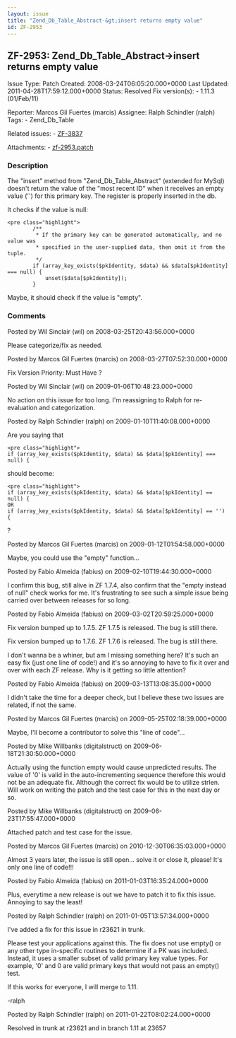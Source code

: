 ```yaml
---
layout: issue
title: "Zend_Db_Table_Abstract-&gt;insert returns empty value"
id: ZF-2953
---
```


ZF-2953: Zend\_Db\_Table\_Abstract->insert returns empty value
--------------------------------------------------------------

 Issue Type: Patch Created: 2008-03-24T06:05:20.000+0000 Last Updated: 2011-04-28T17:59:12.000+0000 Status: Resolved Fix version(s): - 1.11.3 (01/Feb/11)
 
 Reporter:  Marcos Gil Fuertes (marcis)  Assignee:  Ralph Schindler (ralph)  Tags: - Zend\_Db\_Table
 
 Related issues: - [ZF-3837](/issues/browse/ZF-3837)
 
 Attachments: - [zf-2953.patch](/issues/secure/attachment/12046/zf-2953.patch)
 
### Description

The "insert" method from "Zend\_Db\_Table\_Abstract" (extended for MySql) doesn't return the value of the "most recent ID" when it receives an empty value ('') for this primary key. The register is properly inserted in the db.

It checks if the value is null:

 
    <pre class="highlight">
            /**
             * If the primary key can be generated automatically, and no value was
             * specified in the user-supplied data, then omit it from the tuple.
             */
            if (array_key_exists($pkIdentity, $data) && $data[$pkIdentity] === null) {
                unset($data[$pkIdentity]);
            }


Maybe, it should check if the value is "empty".

 

 

### Comments

Posted by Wil Sinclair (wil) on 2008-03-25T20:43:56.000+0000

Please categorize/fix as needed.

 

 

Posted by Marcos Gil Fuertes (marcis) on 2008-03-27T07:52:30.000+0000

Fix Version Priority: Must Have ?

 

 

Posted by Wil Sinclair (wil) on 2009-01-06T10:48:23.000+0000

No action on this issue for too long. I'm reassigning to Ralph for re-evaluation and categorization.

 

 

Posted by Ralph Schindler (ralph) on 2009-01-10T11:40:08.000+0000

Are you saying that

 
    <pre class="highlight">
    if (array_key_exists($pkIdentity, $data) && $data[$pkIdentity] === null) {


should become:

 
    <pre class="highlight">
    if (array_key_exists($pkIdentity, $data) && $data[$pkIdentity] == null) {
    OR
    if (array_key_exists($pkIdentity, $data) && $data[$pkIdentity] == '') {


?

 

 

Posted by Marcos Gil Fuertes (marcis) on 2009-01-12T01:54:58.000+0000

Maybe, you could use the "empty" function...

 

 

Posted by Fabio Almeida (fabius) on 2009-02-10T19:44:30.000+0000

I confirm this bug, still alive in ZF 1.7.4, also confirm that the "empty instead of null" check works for me. It's frustrating to see such a simple issue being carried over between releases for so long.

 

 

Posted by Fabio Almeida (fabius) on 2009-03-02T20:59:25.000+0000

Fix version bumped up to 1.7.5. ZF 1.7.5 is released. The bug is still there.

Fix version bumped up to 1.7.6. ZF 1.7.6 is released. The bug is still there.

I don't wanna be a whiner, but am I missing something here? It's such an easy fix (just one line of code!) and it's so annoying to have to fix it over and over with each ZF release. Why is it getting so little attention?

 

 

Posted by Fabio Almeida (fabius) on 2009-03-13T13:08:35.000+0000

I didn't take the time for a deeper check, but I believe these two issues are related, if not the same.

 

 

Posted by Marcos Gil Fuertes (marcis) on 2009-05-25T02:18:39.000+0000

Maybe, I'll become a contributor to solve this "line of code"...

 

 

Posted by Mike Willbanks (digitalstruct) on 2009-06-18T21:30:50.000+0000

Actually using the function empty would cause unpredicted results. The value of '0' is valid in the auto-incrementing sequence therefore this would not be an adequate fix. Although the correct fix would be to utilize strlen. Will work on writing the patch and the test case for this in the next day or so.

 

 

Posted by Mike Willbanks (digitalstruct) on 2009-06-23T17:55:47.000+0000

Attached patch and test case for the issue.

 

 

Posted by Marcos Gil Fuertes (marcis) on 2010-12-30T06:35:03.000+0000

Almost 3 years later, the issue is still open... solve it or close it, please! It's only one line of code!!!

 

 

Posted by Fabio Almeida (fabius) on 2011-01-03T16:35:24.000+0000

Plus, everytime a new release is out we have to patch it to fix this issue. Annoying to say the least!

 

 

Posted by Ralph Schindler (ralph) on 2011-01-05T13:57:34.000+0000

I've added a fix for this issue in r23621 in trunk.

Please test your applications against this. The fix does not use empty() or any other type in-specific routines to determine if a PK was included. Instead, it uses a smaller subset of valid primary key value types. For example, '0' and 0 are valid primary keys that would not pass an empty() test.

If this works for everyone, I will merge to 1.11.

-ralph

 

 

Posted by Ralph Schindler (ralph) on 2011-01-22T08:02:24.000+0000

Resolved in trunk at r23621 and in branch 1.11 at 23657

 

 